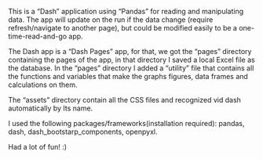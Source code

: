This is a “Dash” application using “Pandas” for reading and manipulating data.
The app will update on the run if the data change (require refresh/navigate to another page),
but could be modified easily to be a one-time-read-and-go app. 

The Dash app is a “Dash Pages” app, for that, we got the “pages” directory containing the pages of the app, in that directory I saved a local Excel file as the database.
In the “pages” directory I added a “utility” file that contains all the functions and variables that make the graphs figures, data frames and calculations on them.

The “assets” directory contain all the CSS files and recognized vid dash automatically by
 Its name.

I used the following packages/frameworks(installation required):
pandas,
dash,
dash_bootstarp_components,
openpyxl.

Had a lot of fun! :)

